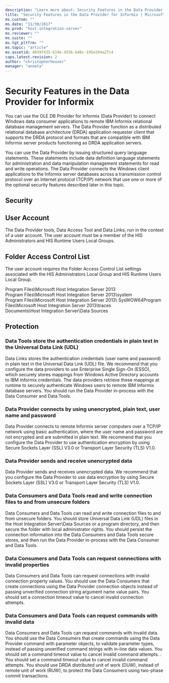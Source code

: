 ```yaml
---
description: "Learn more about: Security Features in the Data Provider for Informix"
title: "Security Features in the Data Provider for Informix | Microsoft Docs"
ms.custom: ""
ms.date: "11/30/2017"
ms.prod: "host-integration-server"
ms.reviewer: ""
ms.suite: ""
ms.tgt_pltfrm: ""
ms.topic: "article"
ms.assetid: 4039f435-619e-4556-b48c-195e294a2fc4
caps.latest.revision: 2
author: "christopherhouser"
manager: "anneta"
---
```

# Security Features in the Data Provider for Informix
You can use the OLE DB Provider for Informix (Data Provider) to connect Windows data consumer applications to remote IBM Informix relational database management servers. The Data Provider function as a distributed relational database architecture (DRDA) application requester client that supports the DRDA protocol and formats that are compatible with IBM Informix server products functioning as DRDA application servers.  
  
 You can use the Data Provider by issuing structured query language statements. These statements include data definition language statements for administration and data manipulation management statements for read and write operations. The Data Provider connects the Windows client applications to the Informix server databases across a transmission control protocol over an Internet protocol (TCP/IP) network that use one or more of the optional security features described later in this topic.  
  
## Security  
  
## User Account  
 The Data Provider tools, Data Access Tool and Data Links, run in the context of a user account. The user account must be a member of the HIS Administrators and HIS Runtime Users Local Groups.  
  
## Folder Access Control List  
 The user account requires the Folder Access Control List settings associated with the HIS Administrators Local Group and HIS Runtime Users Local Group.  
  
 Program Files\Microsoft Host Integration Server 2013  
Program Files\Microsoft Host Integration Server 2013\system  
Program Files\Microsoft Host Integration Server 2013\ SysWOW64Program Files\Microsoft Host Integration Server 2013\traces  
Documents\Host Integration Server\Data Sources  
  
## Protection  
  
### Data Tools store the authentication credentials in plain text in the Universal Data Link (UDL)  
 Data Links stores the authentication credentials (user name and password) in plain text in the Universal Data Link (UDL) file. We recommend that you configure the data providers to use Enterprise Single Sign-On (ESSO), which securely stores mappings from Windows Active Directory accounts to IBM Informix credentials. The data providers retrieve these mappings at runtime to securely authenticate Windows users to remote IBM Informix database servers. You should run the Data Provider in-process with the Data Consumer and Data Tools.  
  
### Data Provider connects by using unencrypted, plain text, user name and password  
 Data Provider connects to remote Informix server computers over a TCP/IP network using basic authentication, where the user name and password are not encrypted and are submitted in plain text. We recommend that you configure the Data Provider to use authentication encryption by using Secure Sockets Layer (SSL) V3.0 or Transport Layer Security (TLS) V1.0.  
  
### Data Provider sends and receive unencrypted data  
 Data Provider sends and receives unencrypted data. We recommend that you configure the Data Provider to use data encryption by using Secure Sockets Layer (SSL) V3.0 or Transport Layer Security (TLS) V1.0.  
  
### Data Consumers and Data Tools read and write connection files to and from unsecure folders  
 Data Consumers and Data Tools can read and write connection files to and from unsecure folders. You should store Universal Data Link (UDL) files in the Host Integration Server\Data Sources or a program directory, and then secure the folder with local administrator rights. You should persist the connection information into the Data Consumers and Data Tools secure stores, and then run the Data Provider in-process with the Data Consumer and Data Tools.  
  
### Data Consumers and Data Tools can request connections with invalid properties  
 Data Consumers and Data Tools can request connections with invalid connection property values. You should use the Data Consumers that create connections using the Data Provider connection objects instead of passing unverified connection string argument name value pairs. You should set a connection timeout value to cancel invalid connection attempts.  
  
### Data Consumers and Data Tools can request commands with invalid data  
 Data Consumers and Data Tools can request commands with invalid data. You should use the Data Consumers that create commands using the Data Provider command with parameter objects, to validate parameter types, instead of passing unverified command strings with in-line data values. You should set a command timeout value to cancel invalid command attempts. . You should set a command timeout value to cancel invalid command attempts. You should use DRDA distributed unit of work (DUW), instead of remote unit of work (RUW), to protect the Data Consumers using two-phase commit transactions.
